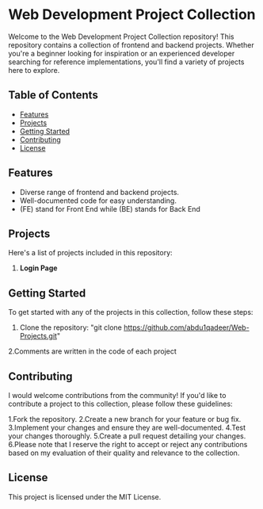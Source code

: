 # Web Development Project Collection

Welcome to the Web Development Project Collection repository! This repository contains a collection of frontend and backend projects. Whether you're a beginner looking for inspiration or an experienced developer searching for reference implementations, you'll find a variety of projects here to explore.

## Table of Contents

- [Features](#features)
- [Projects](#projects)
- [Getting Started](#getting-started)
- [Contributing](#contributing)
- [License](#license)

## Features

- Diverse range of frontend and backend projects.
- Well-documented code for easy understanding.
- (FE) stand for Front End while (BE) stands for Back End


## Projects

Here's a list of projects included in this repository:

1. **Login Page**


## Getting Started

To get started with any of the projects in this collection, follow these steps:

1. Clone the repository:
   "git clone https://github.com/abdu1qadeer/Web-Projects.git"
   
2.Comments are written in the code of each project

## Contributing

I would welcome contributions from the community! If you'd like to contribute a project to this collection, please follow these guidelines:

1.Fork the repository.
2.Create a new branch for your feature or bug fix.
3.Implement your changes and ensure they are well-documented.
4.Test your changes thoroughly.
5.Create a pull request detailing your changes.
6.Please note that I reserve the right to accept or reject any contributions based on my evaluation of their quality and relevance to the collection.

## License

This project is licensed under the MIT License.

   
